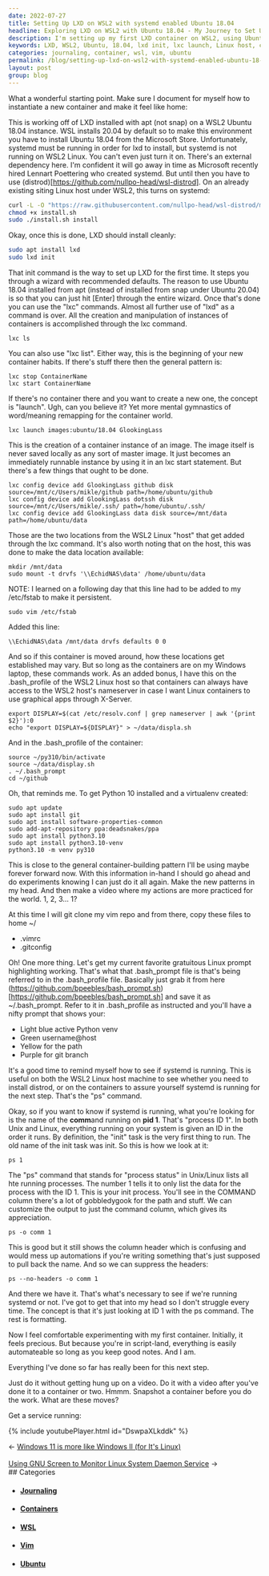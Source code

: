 ```yaml
---
date: 2022-07-27
title: Setting Up LXD on WSL2 with systemd enabled Ubuntu 18.04
headline: Exploring LXD on WSL2 with Ubuntu 18.04 - My Journey to Set Up My First Container
description: I'm setting up my first LXD container on WSL2, using Ubuntu 18.04. I've used lxd init and lxc launch to get the container running, and added two locations from the WSL2 Linux host to the container. I'm now preparing to start experimenting and need to make sure I have the right tools installed. I'm also learning how to check if systemd is running, and getting everything ready for my first container.
keywords: LXD, WSL2, Ubuntu, 18.04, lxd init, lxc launch, Linux host, container, /etc/fstab, python3.10, python3.10-venv, vim repo, .vimrc, .gitconfig, .bash_prompt, ps, process, ID 1
categories: journaling, container, wsl, vim, ubuntu
permalink: /blog/setting-up-lxd-on-wsl2-with-systemd-enabled-ubuntu-18-04/
layout: post
group: blog
---
```



What a wonderful starting point. Make sure I document for myself how to
instantiate a new container and make it feel like home:

This is working off of LXD installed with apt (not snap) on a WSL2 Ubuntu 18.04
instance. WSL installs 20.04 by default so to make this environment you have to
install Ubuntu 18.04 from the Microsoft Store. Unfortunately, systemd must be
running in order for lxd to install, but systemd is not running on WSL2 Linux.
You can't even just turn it on. There's an external dependency here. I'm
confident it will go away in time as Microsoft recently hired Lennart
Poettering who created systemd. But until then you have to use
(distrod)[https://github.com/nullpo-head/wsl-distrod]. On an already
existing siting Linux host under WSL2, this turns on systemd:

```bash
curl -L -O "https://raw.githubusercontent.com/nullpo-head/wsl-distrod/main/install.sh"
chmod +x install.sh
sudo ./install.sh install
```

Okay, once this is done, LXD should install cleanly:

```bash
sudo apt install lxd
sudo lxd init
```

That init command is the way to set up LXD for the first time. It steps you
through a wizard with recommended defaults. The reason to use Ubuntu 18.04
installed from apt (instead of installed from snap under Ubuntu 20.04) is so
that you can just hit [Enter] through the entire wizard. Once that's done you
can use the "lxc" commands. Almost all further use of "lxd" as a command is
over. All the creation and manipulation of instances of containers is
accomplished through the lxc command.

    lxc ls

You can also use "lxc list". Either way, this is the beginning of your new
container habits. If there's stuff there then the general pattern is:

    lxc stop ContainerName
    lxc start ContainerName

If there's no container there and you want to create a new one, the concept is
"launch". Ugh, can you believe it? Yet more mental gymnastics of word/meaning
remapping for the container world.

    lxc launch images:ubuntu/18.04 GlookingLass

This is the creation of a container instance of an image. The image itself is
never saved locally as any sort of master image. It just becomes an immediately
runnable instance by using it in an lxc start statement. But there's a few
things that ought to be done.

    lxc config device add GlookingLass github disk source=/mnt/c/Users/mikle/github path=/home/ubuntu/github
    lxc config device add GlookingLass dotssh disk source=/mnt/c/Users/mikle/.ssh/ path=/home/ubuntu/.ssh/
    lxc config device add GlookingLass data disk source=/mnt/data path=/home/ubuntu/data

Those are the two locations from the WSL2 Linux "host" that get added through
the lxc command. It's also worth noting that on the host, this was done to make
the data location available:

    mkdir /mnt/data
    sudo mount -t drvfs '\\EchidNAS\data' /home/ubuntu/data

NOTE: I learned on a following day that this line had to be added to my
/etc/fstab to make it persistent.

    sudo vim /etc/fstab

Added this line:

    \\EchidNAS\data /mnt/data drvfs defaults 0 0

And so if this container is moved around, how these locations get established
may vary. But so long as the containers are on my Windows laptop, these
commands work. As an added bonus, I have this on the .bash_profile of the WSL2
Linux host so that containers can always have access to the WSL2 host's
nameserver in case I want Linux containers to use graphical apps through
X-Server.

    export DISPLAY=$(cat /etc/resolv.conf | grep nameserver | awk '{print $2}'):0
    echo "export DISPLAY=${DISPLAY}" > ~/data/displa.sh

And in the .bash_profile of the container:

    source ~/py310/bin/activate
    source ~/data/display.sh
    . ~/.bash_prompt
    cd ~/github

Oh, that reminds me. To get Python 10 installed and a virtualenv created:

    sudo apt update
    sudo apt install git
    sudo apt install software-properties-common
    sudo add-apt-repository ppa:deadsnakes/ppa
    sudo apt install python3.10
    sudo apt install python3.10-venv
    python3.10 -m venv py310

This is close to the general container-building pattern I'll be using maybe
forever forward now. With this information in-hand I should go ahead and do
experiments knowing I can just do it all again. Make the new patterns in my
head. And then make a video where my actions are more practiced for the world.
1, 2, 3... 1?

At this time I will git clone my vim repo and from there, copy these files to
home ~/

- .vimrc
- .gitconfig

Oh! One more thing. Let's get my current favorite gratuitous Linux prompt
highlighting working. That's what that .bash_prompt file is that's being
referred to in the .bash_profile file. Basically just grab it from here
(https://github.com/bpeebles/bash_prompt.sh)[https://github.com/bpeebles/bash_prompt.sh]
and save it as ~/.bash_prompt. Refer to it in .bash_profile as instructed and
you'll have a nifty prompt that shows your:

- Light blue active Python venv
- Green username@host
- Yellow for the path
- Purple for git branch

It's a good time to remind myself how to see if systemd is running. This is
useful on both the WSL2 Linux host machine to see whether you need to install
distrod, or on the containers to assure yourself systemd is running for the
next step. That's the "ps" command.

Okay, so if you want to know if systemd is running, what you're looking for is
the name of the **comm**and running on **pid 1**. That's "process ID 1". In
both Unix and Linux, everything running on your system is given an ID in the
order it runs. By definition, the "init" task is the very first thing to run.
The old name of the init task was init. So this is how we look at it:

    ps 1

The "ps" command that stands for "process status" in Unix/Linux lists all hte
running processes. The number 1 tells it to only list the data for the process
with the ID 1. This is your init process. You'll see in the COMMAND column
there's a lot of gobbledygook for the path and stuff. We can customize the
output to just the command column, which gives its appreciation.

    ps -o comm 1

This is good but it still shows the column header which is confusing and would
mess up automations if you're writing something that's just supposed to pull
back the name. And so we can suppress the headers:

    ps --no-headers -o comm 1

And there we have it. That's what's necessary to see if we're running systemd
or not. I've got to get that into my head so I don't struggle every time. The
concept is that it's just looking at ID 1 with the ps command. The rest is
formatting.

Now I feel comfortable experimenting with my first container. Initially, it
feels precious. But because you're in script-land, everything is easily
automateable so long as you keep good notes. And I am.

Everything I've done so far has really been for this next step.

Just do it without getting hung up on a video. Do it with a video after you've
done it to a container or two. Hmmm. Snapshot a container before you do the
work. What are these moves?

Get a service running:

{% include youtubePlayer.html id="DswpaXLkddk" %}

<div class="arrow-links"><div class="post-nav-prev"><span class="arrow">&larr;&nbsp;</span><a href="/blog/windows-11-is-more-like-windows-il-for-it-s-linux/">Windows 11 is more like Windows Il (for It's Linux)</a></div> &nbsp; <div class="post-nav-next"><a href="/blog/using-gnu-screen-to-monitor-linux-system-daemon-service/">Using GNU Screen to Monitor Linux System Daemon Service</a><span class="arrow">&nbsp;&rarr;</span></div></div>
## Categories

<ul>
<li><h4><a href='/journaling/'>Journaling</a></h4></li>
<li><h4><a href='/container/'>Containers</a></h4></li>
<li><h4><a href='/wsl/'>WSL</a></h4></li>
<li><h4><a href='/vim/'>Vim</a></h4></li>
<li><h4><a href='/ubuntu/'>Ubuntu</a></h4></li></ul>